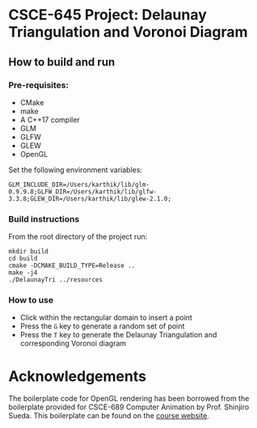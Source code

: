 # CSCE-645 Project: Delaunay Triangulation and Voronoi Diagram

## How to build and run

### Pre-requisites:
- CMake
- make
- A C++17 compiler
- GLM
- GLFW  
- GLEW
- OpenGL

Set the following environment variables:

```console
GLM_INCLUDE_DIR=/Users/karthik/lib/glm-0.9.9.8;GLFW_DIR=/Users/karthik/lib/glfw-3.3.8;GLEW_DIR=/Users/karthik/lib/glew-2.1.0;
```

### Build instructions

From the root directory of the project run:
```console
mkdir build
cd build
cmake -DCMAKE_BUILD_TYPE=Release ..
make -j4
./DelaunayTri ../resources
```

### How to use

- Click within the rectangular domain to insert a point
- Press the `G` key to generate a random set of point
- Press the `T` key to generate the Delaunay Triangulation and corresponding Voronoi diagram

# Acknowledgements

The boilerplate code for OpenGL rendering has been borrowed from the boilerplate provided for CSCE-689 Computer Animation by Prof. Shinjiro Sueda.
This boilerplate can be found on the [course website](https://people.engr.tamu.edu/sueda/courses/CSCE450/2023F/index.html).

